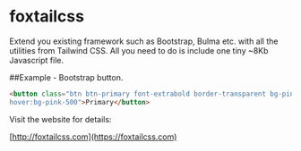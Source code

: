 # foxtailcss

Extend you existing framework such as Bootstrap, Bulma etc. with all the utilities from Tailwind CSS. All you need to do is include one tiny \~8Kb Javascript file.

##Example - Bootstrap button.
```html
<button class="btn btn-primary font-extrabold border-transparent bg-pink-600
hover:bg-pink-500">Primary</button>

```

Visit the website for details:

[http://foxtailcss.com](https://foxtailcss.com)